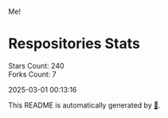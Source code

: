 Me!

# Respositories Stats
Stars Count: 240  
Forks Count: 7

2025-03-01 00:13:16  

This README is automatically generated by [🐰](https://github.com/rnitta/rnitta).
